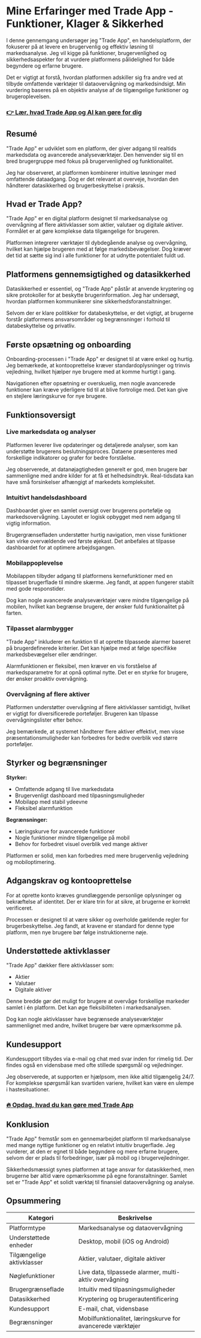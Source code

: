 # Mine Erfaringer med Trade App - Funktioner, Klager & Sikkerhed
 

I denne gennemgang undersøger jeg "Trade App", en handelsplatform, der fokuserer på at levere en brugervenlig og effektiv løsning til markedsanalyse. Jeg vil kigge på funktioner, brugervenlighed og sikkerhedsaspekter for at vurdere platformens pålidelighed for både begyndere og erfarne brugere.

Det er vigtigt at forstå, hvordan platformen adskiller sig fra andre ved at tilbyde omfattende værktøjer til dataovervågning og markedsindsigt. Min vurdering baseres på en objektiv analyse af de tilgængelige funktioner og brugeroplevelsen.

### [👉 Lær, hvad Trade App og AI kan gøre for dig](https://tinyurl.com/24sjafs7)
## Resumé

"Trade App" er udviklet som en platform, der giver adgang til realtids markedsdata og avancerede analyseværktøjer. Den henvender sig til en bred brugergruppe med fokus på brugervenlighed og funktionalitet.

Jeg har observeret, at platformen kombinerer intuitive løsninger med omfattende dataadgang. Dog er det relevant at overveje, hvordan den håndterer datasikkerhed og brugerbeskyttelse i praksis.

## Hvad er Trade App?

"Trade App" er en digital platform designet til markedsanalyse og overvågning af flere aktivklasser som aktier, valutaer og digitale aktiver. Formålet er at gøre komplekse data tilgængelige for brugeren.

Platformen integrerer værktøjer til dybdegående analyse og overvågning, hvilket kan hjælpe brugeren med at følge markedsbevægelser. Dog kræver det tid at sætte sig ind i alle funktioner for at udnytte potentialet fuldt ud.

## Platformens gennemsigtighed og datasikkerhed

Datasikkerhed er essentiel, og "Trade App" påstår at anvende kryptering og sikre protokoller for at beskytte brugerinformation. Jeg har undersøgt, hvordan platformen kommunikerer sine sikkerhedsforanstaltninger.

Selvom der er klare politikker for databeskyttelse, er det vigtigt, at brugerne forstår platformens ansvarsområder og begrænsninger i forhold til databeskyttelse og privatliv.

## Første opsætning og onboarding

Onboarding-processen i "Trade App" er designet til at være enkel og hurtig. Jeg bemærkede, at kontooprettelse kræver standardoplysninger og trinvis vejledning, hvilket hjælper nye brugere med at komme hurtigt i gang.

Navigationen efter opsætning er overskuelig, men nogle avancerede funktioner kan kræve yderligere tid til at blive fortrolige med. Det kan give en stejlere læringskurve for nye brugere.

## Funktionsoversigt

### Live markedsdata og analyser

Platformen leverer live opdateringer og detaljerede analyser, som kan understøtte brugerens beslutningsproces. Dataene præsenteres med forskellige indikatorer og grafer for bedre forståelse.

Jeg observerede, at datanøjagtigheden generelt er god, men brugere bør sammenligne med andre kilder for at få et helhedsindtryk. Real-tidsdata kan have små forsinkelser afhængigt af markedets kompleksitet.

### Intuitivt handelsdashboard

Dashboardet giver en samlet oversigt over brugerens portefølje og markedsovervågning. Layoutet er logisk opbygget med nem adgang til vigtig information.

Brugergrænsefladen understøtter hurtig navigation, men visse funktioner kan virke overvældende ved første øjekast. Det anbefales at tilpasse dashboardet for at optimere arbejdsgangen.

### Mobilappoplevelse

Mobilappen tilbyder adgang til platformens kernefunktioner med en tilpasset brugerflade til mindre skærme. Jeg fandt, at appen fungerer stabilt med gode responstider.

Dog kan nogle avancerede analyseværktøjer være mindre tilgængelige på mobilen, hvilket kan begrænse brugere, der ønsker fuld funktionalitet på farten.

### Tilpasset alarmbygger

"Trade App" inkluderer en funktion til at oprette tilpassede alarmer baseret på brugerdefinerede kriterier. Det kan hjælpe med at følge specifikke markedsbevægelser eller ændringer.

Alarmfunktionen er fleksibel, men kræver en vis forståelse af markedsparametre for at opnå optimal nytte. Det er en styrke for brugere, der ønsker proaktiv overvågning.

### Overvågning af flere aktiver

Platformen understøtter overvågning af flere aktivklasser samtidigt, hvilket er vigtigt for diversificerede porteføljer. Brugeren kan tilpasse overvågningslister efter behov.

Jeg bemærkede, at systemet håndterer flere aktiver effektivt, men visse præsentationsmuligheder kan forbedres for bedre overblik ved større porteføljer.

## Styrker og begrænsninger

**Styrker:**

- Omfattende adgang til live markedsdata  
- Brugervenligt dashboard med tilpasningsmuligheder  
- Mobilapp med stabil ydeevne  
- Fleksibel alarmfunktion

**Begrænsninger:**

- Læringskurve for avancerede funktioner  
- Nogle funktioner mindre tilgængelige på mobil  
- Behov for forbedret visuel overblik ved mange aktiver

Platformen er solid, men kan forbedres med mere brugervenlig vejledning og mobiloptimering.

## Adgangskrav og kontooprettelse

For at oprette konto kræves grundlæggende personlige oplysninger og bekræftelse af identitet. Der er klare trin for at sikre, at brugerne er korrekt verificeret.

Processen er designet til at være sikker og overholde gældende regler for brugerbeskyttelse. Jeg fandt, at kravene er standard for denne type platform, men nye brugere bør følge instruktionerne nøje.

## Understøttede aktivklasser

"Trade App" dækker flere aktivklasser som:

- Aktier  
- Valutaer  
- Digitale aktiver  

Denne bredde gør det muligt for brugere at overvåge forskellige markeder samlet i én platform. Det kan øge fleksibiliteten i markedsanalysen.

Dog kan nogle aktivklasser have begrænsede analyseværktøjer sammenlignet med andre, hvilket brugere bør være opmærksomme på.

## Kundesupport

Kundesupport tilbydes via e-mail og chat med svar inden for rimelig tid. Der findes også en vidensbase med ofte stillede spørgsmål og vejledninger.

Jeg observerede, at supporten er hjælpsom, men ikke altid tilgængelig 24/7. For komplekse spørgsmål kan svartiden variere, hvilket kan være en ulempe i hastesituationer.

### [🔥 Opdag, hvad du kan gøre med Trade App](https://tinyurl.com/24sjafs7)
## Konklusion

"Trade App" fremstår som en gennemarbejdet platform til markedsanalyse med mange nyttige funktioner og en relativt intuitiv brugerflade. Jeg vurderer, at den er egnet til både begyndere og mere erfarne brugere, selvom der er plads til forbedringer, især på mobil og i brugervejledninger.

Sikkerhedsmæssigt synes platformen at tage ansvar for datasikkerhed, men brugerne bør altid være opmærksomme på egne foranstaltninger. Samlet set er "Trade App" et solidt værktøj til finansiel dataovervågning og analyse.

## Opsummering

| Kategori                | Beskrivelse                                           |
|-------------------------|-------------------------------------------------------|
| Platformtype            | Markedsanalyse og dataovervågning                      |
| Understøttede enheder   | Desktop, mobil (iOS og Android)                        |
| Tilgængelige aktivklasser | Aktier, valutaer, digitale aktiver                    |
| Nøglefunktioner         | Live data, tilpassede alarmer, multi-aktiv overvågning |
| Brugergrænseflade       | Intuitiv med tilpasningsmuligheder                     |
| Datasikkerhed           | Kryptering og brugerautentificering                      |
| Kundesupport            | E-mail, chat, vidensbase                               |
| Begrænsninger           | Mobilfunktionalitet, læringskurve for avancerede værktøjer |